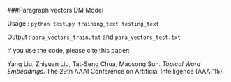 ###Paragraph vectors DM Model

Usage : `python test.py training_text testing_text`

Output : `para_vectors_train.txt` and `para_vectors_test.txt`


If you use the code, please cite this paper:

Yang Liu, Zhiyuan Liu, Tat-Seng Chua, Maosong Sun. *Topical Word Embeddings*. The 29th AAAI Conference on Artificial Intelligence (AAAI'15). 
